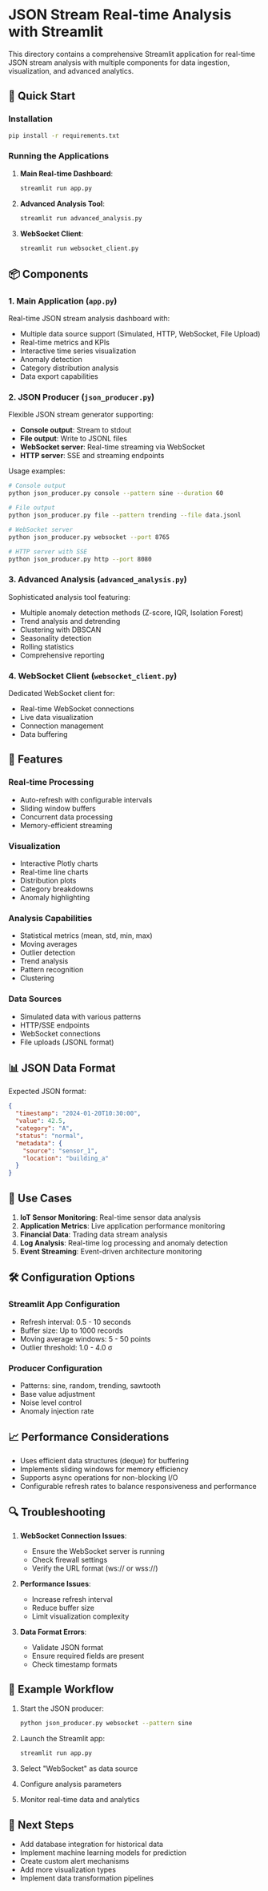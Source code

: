 # JSON Stream Real-time Analysis with Streamlit

This directory contains a comprehensive Streamlit application for real-time JSON stream analysis with multiple components for data ingestion, visualization, and advanced analytics.

## 🚀 Quick Start

### Installation

```bash
pip install -r requirements.txt
```

### Running the Applications

1. **Main Real-time Dashboard**:
   ```bash
   streamlit run app.py
   ```

2. **Advanced Analysis Tool**:
   ```bash
   streamlit run advanced_analysis.py
   ```

3. **WebSocket Client**:
   ```bash
   streamlit run websocket_client.py
   ```

## 📦 Components

### 1. Main Application (`app.py`)
Real-time JSON stream analysis dashboard with:
- Multiple data source support (Simulated, HTTP, WebSocket, File Upload)
- Real-time metrics and KPIs
- Interactive time series visualization
- Anomaly detection
- Category distribution analysis
- Data export capabilities

### 2. JSON Producer (`json_producer.py`)
Flexible JSON stream generator supporting:
- **Console output**: Stream to stdout
- **File output**: Write to JSONL files
- **WebSocket server**: Real-time streaming via WebSocket
- **HTTP server**: SSE and streaming endpoints

Usage examples:
```bash
# Console output
python json_producer.py console --pattern sine --duration 60

# File output
python json_producer.py file --pattern trending --file data.jsonl

# WebSocket server
python json_producer.py websocket --port 8765

# HTTP server with SSE
python json_producer.py http --port 8080
```

### 3. Advanced Analysis (`advanced_analysis.py`)
Sophisticated analysis tool featuring:
- Multiple anomaly detection methods (Z-score, IQR, Isolation Forest)
- Trend analysis and detrending
- Clustering with DBSCAN
- Seasonality detection
- Rolling statistics
- Comprehensive reporting

### 4. WebSocket Client (`websocket_client.py`)
Dedicated WebSocket client for:
- Real-time WebSocket connections
- Live data visualization
- Connection management
- Data buffering

## 🔧 Features

### Real-time Processing
- Auto-refresh with configurable intervals
- Sliding window buffers
- Concurrent data processing
- Memory-efficient streaming

### Visualization
- Interactive Plotly charts
- Real-time line charts
- Distribution plots
- Category breakdowns
- Anomaly highlighting

### Analysis Capabilities
- Statistical metrics (mean, std, min, max)
- Moving averages
- Outlier detection
- Trend analysis
- Pattern recognition
- Clustering

### Data Sources
- Simulated data with various patterns
- HTTP/SSE endpoints
- WebSocket connections
- File uploads (JSONL format)

## 📊 JSON Data Format

Expected JSON format:
```json
{
  "timestamp": "2024-01-20T10:30:00",
  "value": 42.5,
  "category": "A",
  "status": "normal",
  "metadata": {
    "source": "sensor_1",
    "location": "building_a"
  }
}
```

## 🎯 Use Cases

1. **IoT Sensor Monitoring**: Real-time sensor data analysis
2. **Application Metrics**: Live application performance monitoring
3. **Financial Data**: Trading data stream analysis
4. **Log Analysis**: Real-time log processing and anomaly detection
5. **Event Streaming**: Event-driven architecture monitoring

## 🛠️ Configuration Options

### Streamlit App Configuration
- Refresh interval: 0.5 - 10 seconds
- Buffer size: Up to 1000 records
- Moving average windows: 5 - 50 points
- Outlier threshold: 1.0 - 4.0 σ

### Producer Configuration
- Patterns: sine, random, trending, sawtooth
- Base value adjustment
- Noise level control
- Anomaly injection rate

## 📈 Performance Considerations

- Uses efficient data structures (deque) for buffering
- Implements sliding windows for memory efficiency
- Supports async operations for non-blocking I/O
- Configurable refresh rates to balance responsiveness and performance

## 🔍 Troubleshooting

1. **WebSocket Connection Issues**:
   - Ensure the WebSocket server is running
   - Check firewall settings
   - Verify the URL format (ws:// or wss://)

2. **Performance Issues**:
   - Increase refresh interval
   - Reduce buffer size
   - Limit visualization complexity

3. **Data Format Errors**:
   - Validate JSON format
   - Ensure required fields are present
   - Check timestamp formats

## 📝 Example Workflow

1. Start the JSON producer:
   ```bash
   python json_producer.py websocket --pattern sine
   ```

2. Launch the Streamlit app:
   ```bash
   streamlit run app.py
   ```

3. Select "WebSocket" as data source
4. Configure analysis parameters
5. Monitor real-time data and analytics

## 🚦 Next Steps

- Add database integration for historical data
- Implement machine learning models for prediction
- Create custom alert mechanisms
- Add more visualization types
- Implement data transformation pipelines